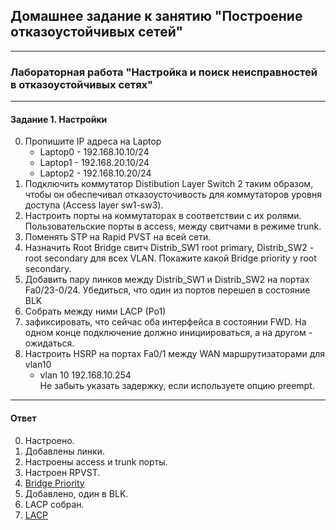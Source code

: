 ## Домашнее задание к занятию "Построение отказоустойчивых сетей"  
*** 
### Лабораторная работа "Настройка и поиск неисправностей в отказоустойчивых сетях"  
*** 

#### Задание 1. Настройки

0. Пропишите IP адреса на Laptop
   - Laptop0 - 192.168.10.10/24
   - Laptop1 - 192.168.20.10/24
   - Laptop2 - 192.168.10.20/24
1. Подключить коммутатор Distibution Layer Switch 2 таким образом, чтобы он обеспечивал отказоусточивость для коммутаторов уровня доступа (Access layer sw1-sw3). 
2. Настроить порты на коммутаторах в соответствии с их ролями. Пользовательские порты в access, между свитчами в режиме trunk.
3. Поменять STP на Rapid PVST на всей сети.
4. Назначить Root Bridge  свитч Distrib_SW1 root primary, Distrib_SW2 - root secondary для всех VLAN. Покажите какой Bridge priority у root secondary. 
5. Добавить пару линков между Distrib_SW1 и Distrib_SW2 на портах Fa0/23-0/24. Убедиться, что один из портов перешел в состояние BLK  
6. Собрать между ними LACP (Po1)
7. зафиксировать, что сейчас оба интерфейса в состоянии FWD. На одном конце подключение должно инициироваться, а на другом - ожидаться. 
8. Настроить HSRP на портах Fa0/1 между WAN маршрутизаторами для vlan10
   - vlan 10 192.168.10.254  
Не забыть указать задержку, если используете опцию preempt.  

---

#### Ответ  

0. Настроено.  
1. Добавлены линки.  
2. Настроены access и trunk порты.  
3. Настроен RPVST.  
4. [Bridge Priority](scr/1.png)  
5. Добавлено, один в BLK.  
6. LACP собран.   
7. [LACP](scr/2.png) 